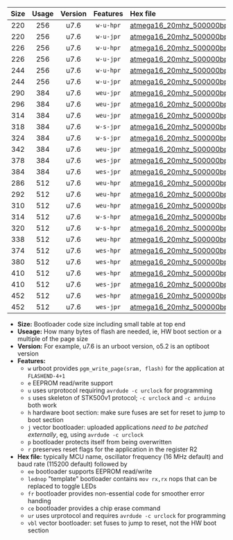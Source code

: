|Size|Usage|Version|Features|Hex file|
|:-:|:-:|:-:|:-:|:--|
|220|256|u7.6|`w-u-hpr`|[atmega16_20mhz_500000bps_ur.hex](https://raw.githubusercontent.com/stefanrueger/urboot/main/bootloaders/atmega16/fcpu_20mhz/500000_bps/atmega16_20mhz_500000bps_ur.hex)|
|220|256|u7.6|`w-u-jpr`|[atmega16_20mhz_500000bps_ur_vbl.hex](https://raw.githubusercontent.com/stefanrueger/urboot/main/bootloaders/atmega16/fcpu_20mhz/500000_bps/atmega16_20mhz_500000bps_ur_vbl.hex)|
|226|256|u7.6|`w-u-hpr`|[atmega16_20mhz_500000bps_lednop_ur.hex](https://raw.githubusercontent.com/stefanrueger/urboot/main/bootloaders/atmega16/fcpu_20mhz/500000_bps/atmega16_20mhz_500000bps_lednop_ur.hex)|
|226|256|u7.6|`w-u-jpr`|[atmega16_20mhz_500000bps_lednop_ur_vbl.hex](https://raw.githubusercontent.com/stefanrueger/urboot/main/bootloaders/atmega16/fcpu_20mhz/500000_bps/atmega16_20mhz_500000bps_lednop_ur_vbl.hex)|
|244|256|u7.6|`w-u-hpr`|[atmega16_20mhz_500000bps_lednop_fr_ur.hex](https://raw.githubusercontent.com/stefanrueger/urboot/main/bootloaders/atmega16/fcpu_20mhz/500000_bps/atmega16_20mhz_500000bps_lednop_fr_ur.hex)|
|244|256|u7.6|`w-u-jpr`|[atmega16_20mhz_500000bps_lednop_fr_ur_vbl.hex](https://raw.githubusercontent.com/stefanrueger/urboot/main/bootloaders/atmega16/fcpu_20mhz/500000_bps/atmega16_20mhz_500000bps_lednop_fr_ur_vbl.hex)|
|290|384|u7.6|`weu-jpr`|[atmega16_20mhz_500000bps_ee_ur_vbl.hex](https://raw.githubusercontent.com/stefanrueger/urboot/main/bootloaders/atmega16/fcpu_20mhz/500000_bps/atmega16_20mhz_500000bps_ee_ur_vbl.hex)|
|296|384|u7.6|`weu-jpr`|[atmega16_20mhz_500000bps_ee_lednop_ur_vbl.hex](https://raw.githubusercontent.com/stefanrueger/urboot/main/bootloaders/atmega16/fcpu_20mhz/500000_bps/atmega16_20mhz_500000bps_ee_lednop_ur_vbl.hex)|
|314|384|u7.6|`weu-jpr`|[atmega16_20mhz_500000bps_ee_lednop_fr_ur_vbl.hex](https://raw.githubusercontent.com/stefanrueger/urboot/main/bootloaders/atmega16/fcpu_20mhz/500000_bps/atmega16_20mhz_500000bps_ee_lednop_fr_ur_vbl.hex)|
|318|384|u7.6|`w-s-jpr`|[atmega16_20mhz_500000bps_vbl.hex](https://raw.githubusercontent.com/stefanrueger/urboot/main/bootloaders/atmega16/fcpu_20mhz/500000_bps/atmega16_20mhz_500000bps_vbl.hex)|
|324|384|u7.6|`w-s-jpr`|[atmega16_20mhz_500000bps_lednop_vbl.hex](https://raw.githubusercontent.com/stefanrueger/urboot/main/bootloaders/atmega16/fcpu_20mhz/500000_bps/atmega16_20mhz_500000bps_lednop_vbl.hex)|
|342|384|u7.6|`weu-jpr`|[atmega16_20mhz_500000bps_ee_lednop_fr_ce_ur_vbl.hex](https://raw.githubusercontent.com/stefanrueger/urboot/main/bootloaders/atmega16/fcpu_20mhz/500000_bps/atmega16_20mhz_500000bps_ee_lednop_fr_ce_ur_vbl.hex)|
|378|384|u7.6|`wes-jpr`|[atmega16_20mhz_500000bps_ee_vbl.hex](https://raw.githubusercontent.com/stefanrueger/urboot/main/bootloaders/atmega16/fcpu_20mhz/500000_bps/atmega16_20mhz_500000bps_ee_vbl.hex)|
|384|384|u7.6|`wes-jpr`|[atmega16_20mhz_500000bps_ee_lednop_vbl.hex](https://raw.githubusercontent.com/stefanrueger/urboot/main/bootloaders/atmega16/fcpu_20mhz/500000_bps/atmega16_20mhz_500000bps_ee_lednop_vbl.hex)|
|286|512|u7.6|`weu-hpr`|[atmega16_20mhz_500000bps_ee_ur.hex](https://raw.githubusercontent.com/stefanrueger/urboot/main/bootloaders/atmega16/fcpu_20mhz/500000_bps/atmega16_20mhz_500000bps_ee_ur.hex)|
|292|512|u7.6|`weu-hpr`|[atmega16_20mhz_500000bps_ee_lednop_ur.hex](https://raw.githubusercontent.com/stefanrueger/urboot/main/bootloaders/atmega16/fcpu_20mhz/500000_bps/atmega16_20mhz_500000bps_ee_lednop_ur.hex)|
|310|512|u7.6|`weu-hpr`|[atmega16_20mhz_500000bps_ee_lednop_fr_ur.hex](https://raw.githubusercontent.com/stefanrueger/urboot/main/bootloaders/atmega16/fcpu_20mhz/500000_bps/atmega16_20mhz_500000bps_ee_lednop_fr_ur.hex)|
|314|512|u7.6|`w-s-hpr`|[atmega16_20mhz_500000bps.hex](https://raw.githubusercontent.com/stefanrueger/urboot/main/bootloaders/atmega16/fcpu_20mhz/500000_bps/atmega16_20mhz_500000bps.hex)|
|320|512|u7.6|`w-s-hpr`|[atmega16_20mhz_500000bps_lednop.hex](https://raw.githubusercontent.com/stefanrueger/urboot/main/bootloaders/atmega16/fcpu_20mhz/500000_bps/atmega16_20mhz_500000bps_lednop.hex)|
|338|512|u7.6|`weu-hpr`|[atmega16_20mhz_500000bps_ee_lednop_fr_ce_ur.hex](https://raw.githubusercontent.com/stefanrueger/urboot/main/bootloaders/atmega16/fcpu_20mhz/500000_bps/atmega16_20mhz_500000bps_ee_lednop_fr_ce_ur.hex)|
|374|512|u7.6|`wes-hpr`|[atmega16_20mhz_500000bps_ee.hex](https://raw.githubusercontent.com/stefanrueger/urboot/main/bootloaders/atmega16/fcpu_20mhz/500000_bps/atmega16_20mhz_500000bps_ee.hex)|
|380|512|u7.6|`wes-hpr`|[atmega16_20mhz_500000bps_ee_lednop.hex](https://raw.githubusercontent.com/stefanrueger/urboot/main/bootloaders/atmega16/fcpu_20mhz/500000_bps/atmega16_20mhz_500000bps_ee_lednop.hex)|
|410|512|u7.6|`wes-hpr`|[atmega16_20mhz_500000bps_ee_lednop_fr.hex](https://raw.githubusercontent.com/stefanrueger/urboot/main/bootloaders/atmega16/fcpu_20mhz/500000_bps/atmega16_20mhz_500000bps_ee_lednop_fr.hex)|
|410|512|u7.6|`wes-jpr`|[atmega16_20mhz_500000bps_ee_lednop_fr_vbl.hex](https://raw.githubusercontent.com/stefanrueger/urboot/main/bootloaders/atmega16/fcpu_20mhz/500000_bps/atmega16_20mhz_500000bps_ee_lednop_fr_vbl.hex)|
|452|512|u7.6|`wes-hpr`|[atmega16_20mhz_500000bps_ee_lednop_fr_ce.hex](https://raw.githubusercontent.com/stefanrueger/urboot/main/bootloaders/atmega16/fcpu_20mhz/500000_bps/atmega16_20mhz_500000bps_ee_lednop_fr_ce.hex)|
|452|512|u7.6|`wes-jpr`|[atmega16_20mhz_500000bps_ee_lednop_fr_ce_vbl.hex](https://raw.githubusercontent.com/stefanrueger/urboot/main/bootloaders/atmega16/fcpu_20mhz/500000_bps/atmega16_20mhz_500000bps_ee_lednop_fr_ce_vbl.hex)|

- **Size:** Bootloader code size including small table at top end
- **Useage:** How many bytes of flash are needed, ie, HW boot section or a multiple of the page size
- **Version:** For example, u7.6 is an urboot version, o5.2 is an optiboot version
- **Features:**
  + `w` urboot provides `pgm_write_page(sram, flash)` for the application at `FLASHEND-4+1`
  + `e` EEPROM read/write support
  + `u` uses urprotocol requiring `avrdude -c urclock` for programming
  + `s` uses skeleton of STK500v1 protocol; `-c urclock` and `-c arduino` both work
  + `h` hardware boot section: make sure fuses are set for reset to jump to boot section
  + `j` vector bootloader: uploaded applications *need to be patched externally*, eg, using `avrdude -c urclock`
  + `p` bootloader protects itself from being overwritten
  + `r` preserves reset flags for the application in the register R2
- **Hex file:** typically MCU name, oscillator frequency (16 MHz default) and baud rate (115200 default) followed by
  + `ee` bootloader supports EEPROM read/write
  + `lednop` "template" bootloader contains `mov rx,rx` nops that can be replaced to toggle LEDs
  + `fr` bootloader provides non-essential code for smoother error handing
  + `ce` bootloader provides a chip erase command
  + `ur` uses urprotocol and requires `avrdude -c urclock` for programming
  + `vbl` vector bootloader: set fuses to jump to reset, not the HW boot section
